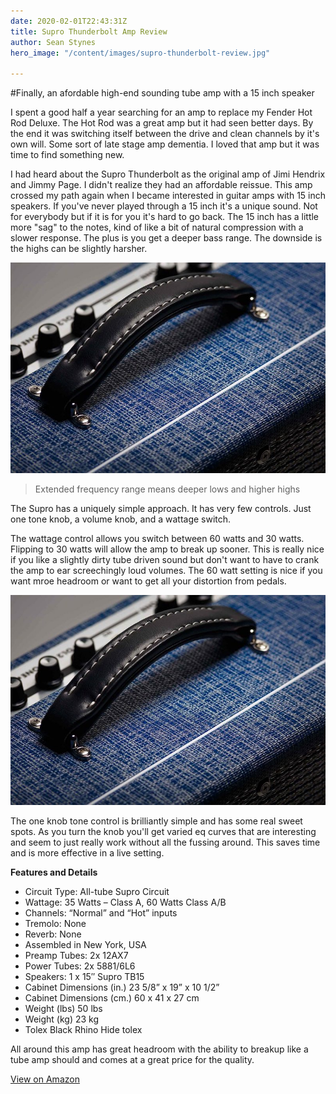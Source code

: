 ```yaml
---
date: 2020-02-01T22:43:31Z
title: Supro Thunderbolt Amp Review
author: Sean Stynes
hero_image: "/content/images/supro-thunderbolt-review.jpg"

---
```



#Finally, an afordable high-end sounding tube amp with a 15 inch speaker

I spent a good half a year searching for an amp to replace my Fender Hot Rod Deluxe. The Hot Rod was a great amp but it had seen better days. By the end it was switching itself between the drive and clean channels by it's own will. Some sort of late stage amp dementia. I loved that amp but it was time to find something new.

I had heard about the Supro Thunderbolt as the original amp of Jimi Hendrix and Jimmy Page. I didn't realize they had an affordable reissue. This amp crossed my path again when I became interested in guitar amps with 15 inch speakers. If you've never played through a 15 inch it's a unique sound. Not for everybody but if it is for you it's hard to go back. The 15 inch has a little more "sag" to the notes, kind of like a bit of natural compression with a slower response. The plus is you get a deeper bass range. The downside is the highs can be slightly harsher.

![](/content/images/supro-3.jpg)

>Extended frequency range means deeper lows and higher highs

The Supro has a uniquely simple approach. It has very few controls. Just one tone knob, a volume knob, and a wattage switch.

The wattage control allows you switch between 60 watts and 30 watts. Flipping to 30 watts will allow the amp to break up sooner. This is really nice if you like a slightly dirty tube driven sound but don't want to have to crank the amp to ear screechingly loud volumes. The 60 watt setting is nice if you want mroe headroom or want to get all your distortion from pedals.

![](/content/images/supro-3.jpg)

The one knob tone control is brilliantly simple and has some real sweet spots. As you turn the knob you'll get varied eq curves that are interesting and seem to just really work without all the fussing around. This saves time and is more effective in a live setting.

**Features and Details**
* Circuit Type: All-tube Supro Circuit
* Wattage: 35 Watts – Class A, 60 Watts Class A/B
* Channels: “Normal” and “Hot” inputs
* Tremolo: None
* Reverb: None
* Assembled in New York, USA
* Preamp Tubes: 2x 12AX7
* Power Tubes: 2x 5881/6L6
* Speakers: 1 x 15″ Supro TB15
* Cabinet Dimensions (in.) 23 5/8” x 19” x 10 1/2”
* Cabinet Dimensions (cm.) 60 x 41 x 27 cm
* Weight (lbs) 50 lbs
* Weight (kg) 23 kg
* Tolex Black Rhino Hide tolex

All around this amp has great headroom with the ability to breakup like a tube amp should and comes at a great price for the quality.

[View on Amazon](http://amazon.com)